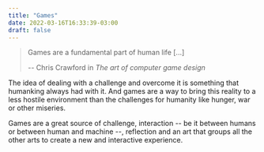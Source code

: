 ```yaml
---
title: "Games"
date: 2022-03-16T16:33:39-03:00
draft: false
---
```


> Games are a fundamental part of human life [...]
>
> -- Chris Crawford in *The art of computer game design*

The idea of dealing with a challenge and overcome it is something that humanking always had with it.
And games are a way to bring this reality to a less hostile environment than the challenges for humanity like hunger, war or other miseries.

Games are a great source of challenge, interaction -- be it between humans or between human and machine --, reflection and an art that groups all the other arts to create a new and interactive experience.
